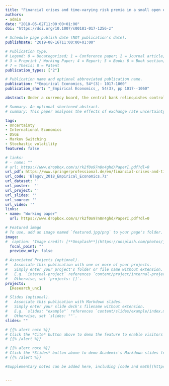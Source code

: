 ```yaml
---
title: "Financial crises and time-varying risk premia in a small open economy: a Markov-switching DSGE model for Estonia"
authors:
- admin
date: "2018-05-02T11:00:00+01:00"
doi: "https://doi.org/10.1007/s00181-017-1256-z"

# Schedule page publish date (NOT publication's date).
publishDate: "2019-08-16T11:00:00+01:00"

# Publication type.
# Legend: 0 = Uncategorized; 1 = Conference paper; 2 = Journal article;
# 3 = Preprint / Working Paper; 4 = Report; 5 = Book; 6 = Book section;
# 7 = Thesis; 8 = Patent
publication_types: ["2"]

# Publication name and optional abbreviated publication name.
publication: "*Empirical Economics, 54*(3): 1017-1060"
publication_short: "_Empirical Economics_, 54(3), pp 1017--1060"

abstract: Under a currency board, the central bank relinquishes control over its monetary policy and domestic interest rates converge towards the foreign rates. Nevertheless, a spread between both usually remains. This spread can be persistently positive due to elevated risk in the economy. This paper models that feature by building a DSGE model with a currency board, where the domestic interest rate is endogenously derived as a function of the foreign rate, the external debt position and an exogenous risk premium component. Time variation in the volatility of the risk premium component is then modelled via a Markov-switching component. Estimating the model with Bayesian methods and Estonian data shows that the economy does not react much to shocks to domestic interest rates in quiet times but is much more sensitive during crises, and matches the financial and banking crises, which cannot be captured by the standard DSGE model.

# Summary. An optional shortened abstract.
# summary: This paper analyses the effects of exchange rate uncertainty on the pricing behaviour of import firms in the euro area. Uncertainty is measured via the volatility of the structural shocks to the exchange rate in a non-linear VAR framework and is an important determinant of import prices. An increase in exchange rate uncertainty is associated with a fall in prices on average, which suggests that the exchange rate risk is borne by the importers. The analysis utilizes a dataset on industrial import prices, disaggregated by origin of imports. Controlling for intra- and extra-euro area trade is important.

tags:
- Uncertainty
- International Economics
- DSGE
- Markov Switching
- Stochastic volatility
featured: false

# links:
# - name: ""
# url: https://www.dropbox.com/s/rk2f0o97n8n4ghd/PaperI.pdf?dl=0
url_pdf: https://www.springerprofessional.de/en/financial-crises-and-time-varying-risk-premia-in-a-small-open-ec/12210778
url_code: 'Blagov_2018_Empirical_Economics.7z'
url_dataset: ''
url_poster:  ''
url_project: ''
url_slides: ''
url_source: ''
url_video: ''
links:
- name: "Working paper"
  url: https://www.dropbox.com/s/rk2f0o97n8n4ghd/PaperI.pdf?dl=0

# Featured image
# To use, add an image named `featured.jpg/png` to your page's folder.
image:
#  caption: 'Image credit: [**Unsplash**](https://unsplash.com/photos/jdD8gXaTZsc)'
  focal_point: ""
  preview_only: false

# Associated Projects (optional).
#   Associate this publication with one or more of your projects.
#   Simply enter your project's folder or file name without extension.
#   E.g. `internal-project` references `content/project/internal-project/index.md`.
#   Otherwise, set `projects: []`.
projects:
  [Research_unc]

# Slides (optional).
#   Associate this publication with Markdown slides.
#   Simply enter your slide deck's filename without extension.
#   E.g. `slides: "example"` references `content/slides/example/index.md`.
#   Otherwise, set `slides: ""`.
slides: ""

# {{% alert note %}}
# Click the *Cite* button above to demo the feature to enable visitors to import publication metadata into their reference management software.
# {{% /alert %}}

# {{% alert note %}}
# Click the *Slides* button above to demo Academic's Markdown slides feature.
# {{% /alert %}}

#Supplementary notes can be added here, including [code and math](https://sourcethemes.com/academic/docs/writing-markdown-latex/).


---
```

